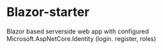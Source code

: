 # Blazor-starter
Blazor based serverside web app with configured Microsoft.AspNetCore.Identity (login. register, roles)
